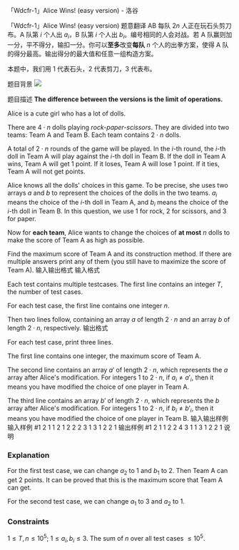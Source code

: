 



「Wdcfr-1」Alice Wins!  (easy version) - 洛谷














「Wdcfr-1」Alice Wins!  (easy version)
题意翻译
AB 每队 $2n$ 人正在玩石头剪刀布。A 队第 $i$ 个人出 $a_i$，B 队第 $i$ 个人出 $b_i$。编号相同的人会对战。若 A 队赢则加一分，平不得分，输扣一分。你可以**至多**改变**每队** $n$ 个人的出拳方案，使得 A 队的得分最高。输出得分的最大值和任意一组构造方案。

本题中，我们用 $1$ 代表石头，$2$ 代表剪刀，$3$ 代表布。

题目背景
![](https://cdn.luogu.com.cn/upload/image_hosting/zshuq5iq.png)

题目描述
**The difference between the versions is the limit of operations.**

Alice is a cute girl who has a lot of dolls.

There are $4\cdot n$ dolls playing *rock-paper-scissors*. They are divided into two teams: Team A and Team B. Each team contains $2\cdot n$ dolls.

A total of $2\cdot n$ rounds of the game will be played. In the $i$-th round, the $i$-th doll in Team A will play against the $i$-th doll in Team B. If the doll in Team A wins, Team A will get $1$ point. If it loses, Team A will lose $1$ point. If it ties, Team A will not get points.

Alice knows all the dolls' choices in this game. To be precise, she uses two arrays $a$ and $b$ to represent the choices of the dolls in the two teams. $a_i$ means the choice of the $i$-th doll in Team A, and $b_i$ means the choice of the $i$-th doll in Team B. In this question, we use $1$ for rock, $2$ for scissors, and $3$ for paper.

Now for **each team**, Alice wants to change the choices of **at most** $n$ dolls to make the score of Team A as high as possible.

Find the maximum score of Team A and its construction method. If there are multiple answers print any of them (you still have to maximize the score of Team A).
输入输出格式
输入格式

Each test contains multiple testcases. The first line contains an integer $T$, the number of test cases.

For each test case, the first line contains one integer $n$.

Then two lines follow, containing an array $a$ of length $2\cdot n$ and an array $b$ of length $2\cdot n$, respectively.
输出格式

For each test case, print three lines.

The first line contains one integer, the maximum score of Team A.

The second line contains an array $a'$ of length $2\cdot n$, which represents the $a$ array after Alice's modification. For integers $1$ to $2\cdot n$, if $a_i \ne a'_i$, then it means you have modified the choice of one player in Team A.

The third line contains an array $b'$ of length $2\cdot n$, which represents the $b$ array after Alice's modification. For integers $1$ to $2\cdot n$, if $b_i \ne b'_i$, then it means you have modified the choice of one player in Team B.
输入输出样例
输入样例 #1
2
1
1 2
1 2
2
2 3 1 3
1 2 2 1
输出样例 #1
2
1 1
2 2
4
3 1 1 3
1 2 2 1
说明
### Explanation

For the first test case, we can change $a_2$ to $1$ and $b_1$ to $2$. Then Team A can get $2$ points. It can be proved that this is the maximum score that Team A can get.

For the second test case, we can change $a_1$ to $3$ and $a_2$ to $1$.

### Constraints

$1\le T,n \le 10^5;\ 1\le a_i,b_i \le 3$. The sum of $n$ over all test cases  $\le 10^5$.







